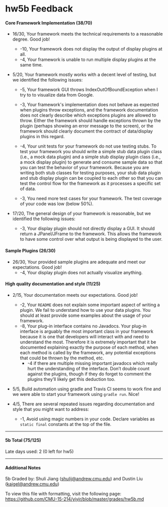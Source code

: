 hw5b Feedback
============

#### Core Framework Implementation (38/70)

* 16/30, Your framework meets the technical requirements to a reasonable degree. Good job!
  * -10, Your framework does not display the output of display plugins at all.
  * -4, Your framework is unable to run multiple display plugins at the same time. 

* 5/20, Your framework mostly works with a decent level of testing, but we identified the following issues:
  * -5, Your framework GUI throws IndexOutOfBoundException when I try to to visualize data from Google. 
  * -3, Your framework's implementation does not behave as expected when plugins throw exceptions, and the framework documentation does not clearly describe which exceptions plugins are allowed to throw. Either the framework should handle exceptions thrown by the plugin (perhaps showing an error message to the screen), or the framework should clearly document the contract of data/display plugins in this regard.

  * -4, Your unit tests for your framework do not use testing stubs.  To test your framework you should write a simple stub data plugin class (i.e., a mock data plugin) and a simple stub display plugin class (i.e., a mock display plugin) to generate and consume sample data so that you can test the behavior of your framework.  Because you are writing both stub classes for testing purposes, your stub data plugin and stub display plugin can be coupled to each other so that you can test the control flow for the framework as it processes a specific set of data.
  * -3, You need more test cases for your framework. The test coverage of your code was low (below 50%).

* 17/20, The general design of your framework is reasonable, but we identified the following issues:
  * -3, Your display plugin should not directly display a GUI. It should return a JPanel/JFrame to the framework. This allows the framework to have some control over what output is being displayed to the user.

#### Sample Plugins (26/30)
* 26/30, Your provided sample plugins are adequate and meet our expectations. Good job!
  * -4, Your display plugin does not actually visualize anything.

#### High quality documentation and style (11/25)

* 2/15, Your documentation meets our expectations. Good job!
  * -2, Your `README` does not explain some important aspect of writing a plugin. We fail to understand how to use your data plugins. You should at least provide some examples about the usage of your framework.
  * -8, Your plug-in interface contains no Javadocs. Your plug-in interface is arguably the most important class in your framework because it is one that developers will interact with and need to understand the most. Therefore it is extremely important that it be documented explaining exactly the purpose of each method, when each method is called by the framework, any potential exceptions that could be thrown by the method, etc.
	* -4 if there are multiple missing important javadocs which really hurt the understanding of the interface. Don’t double count against the plugins, though if they do forget to comment the plugins they’ll likely get this deduction too. 

* 5/5, Build automation using gradle and Travis CI seems to work fine and we were able to start your framework using `gradle run`. Nice! 

* 4/5, There are several repeated issues regarding documentation and style that you might want to address: 
  * -1, Avoid using magic numbers in your code. Declare variables as `static final` constants at the top of the file.



---

#### 5b Total (75/125)

Late days used: 2 (0 left for hw5)

---

#### Additional Notes

5b Graded by: Shuli Jiang (shulij@andrew.cmu.edu) and Dustin Liu (kaigel@andrew.cmu.edu)

To view this file with formatting, visit the following page: https://github.com/CMU-15-214/yiyir/blob/master/grades/hw5b.md